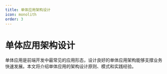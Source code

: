 ```yaml
---
title: 单体应用架构设计
icon: monolith
order: 3
---
```


# 单体应用架构设计

单体应用是前端开发中最常见的应用形态，设计良好的单体应用架构能够支撑业务快速发展。本文将介绍单体应用的架构设计原则、模式和实践经验。
